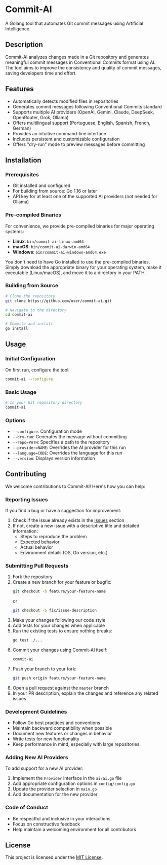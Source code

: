 # Commit-AI

A Golang tool that automates Git commit messages using Artificial Intelligence.

## Description

Commit-AI analyzes changes made in a Git repository and generates meaningful commit messages in Conventional Commits format using AI. The tool aims to improve the consistency and quality of commit messages, saving developers time and effort.

## Features

- Automatically detects modified files in repositories
- Generates commit messages following Conventional Commits standard
- Supports multiple AI providers (OpenAI, Gemini, Claude, DeepSeek, OpenRouter, Grok, Ollama)
- Offers multilingual support (Portuguese, English, Spanish, French, German)
- Provides an intuitive command-line interface
- Includes persistent and customizable configuration
- Offers "dry-run" mode to preview messages before committing

## Installation

### Prerequisites

- Git installed and configured
- For building from source: Go 1.16 or later
- API key for at least one of the supported AI providers (not needed for Ollama)

### Pre-compiled Binaries

For convenience, we provide pre-compiled binaries for major operating systems:

- **Linux**: `bin/commit-ai-linux-amd64`
- **macOS**: `bin/commit-ai-darwin-amd64`
- **Windows**: `bin/commit-ai-windows-amd64.exe`

You don't need to have Go installed to use the pre-compiled binaries. Simply download the appropriate binary for your operating system, make it executable (Linux/macOS), and move it to a directory in your PATH.

### Building from Source

```bash
# Clone the repository
git clone https://github.com/user/commit-ai.git

# Navigate to the directory
cd commit-ai

# Compile and install
go install
```

## Usage

### Initial Configuration

On first run, configure the tool:

```bash
commit-ai --configure
```

### Basic Usage

```bash
# In your Git repository directory
commit-ai
```

### Options

- `--configure`: Configuration mode
- `--dry-run`: Generates the message without committing
- `--repo=PATH`: Specifies a path to the repository
- `--provider=NAME`: Overrides the AI provider for this run
- `--language=CODE`: Overrides the language for this run
- `--version`: Displays version information

## Contributing

We welcome contributions to Commit-AI! Here's how you can help:

### Reporting Issues

If you find a bug or have a suggestion for improvement:

1. Check if the issue already exists in the [Issues](https://github.com/user/commit-ai/issues) section
2. If not, create a new issue with a descriptive title and detailed information:
   - Steps to reproduce the problem
   - Expected behavior
   - Actual behavior
   - Environment details (OS, Go version, etc.)

### Submitting Pull Requests

1. Fork the repository
2. Create a new branch for your feature or bugfix:
   ```bash
   git checkout -b feature/your-feature-name
   ```
   or
   ```bash
   git checkout -b fix/issue-description
   ```
3. Make your changes following our code style
4. Add tests for your changes when applicable
5. Run the existing tests to ensure nothing breaks:
   ```bash
   go test ./...
   ```
6. Commit your changes using Commit-AI itself:
   ```bash
   commit-ai
   ```
7. Push your branch to your fork:
   ```bash
   git push origin feature/your-feature-name
   ```
8. Open a pull request against the `master` branch
9. In your PR description, explain the changes and reference any related issues

### Development Guidelines

- Follow Go best practices and conventions
- Maintain backward compatibility when possible
- Document new features or changes in behavior
- Write tests for new functionality
- Keep performance in mind, especially with large repositories

### Adding New AI Providers

To add support for a new AI provider:

1. Implement the `Provider` interface in the `ai/ai.go` file
2. Add appropriate configuration options in `config/config.go`
3. Update the provider selection in `main.go`
4. Add documentation for the new provider

### Code of Conduct

- Be respectful and inclusive in your interactions
- Focus on constructive feedback
- Help maintain a welcoming environment for all contributors

## License

This project is licensed under the [MIT License](LICENSE). 